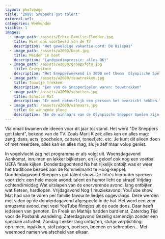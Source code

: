 ```yaml
---
layout: photopage
title: "2008: Sneppers got talent"
external-url:
categories: Weekenden
visible: 1
images:
  - image_path: /assets/Echte-Familie-Flodder.jpg
    title: Hier ons voorbeeld van de TV
    description: "Het geweldige vakantie-oord: De Uilepas"
  - image_path: /assets/w2000/boot.jpg
    title: Meiden in boot
    description: "Landgoedimpressie: alles OK!"
  - image_path: /assets/w2000/groepsfoto.jpg
    title: Groepsfoto
    description: "Het Snepperweekend in 2000 met thema  Olympische Spelen: Frankrijk, Columbia, Belgie, Schotland en Mexico waren vertegenwoordigd." 
  - image_path: /assets/w2000/touwtrekken.jpg
    title: Touwtje trekken
    description: "Een van de SnepperSpelen waren: touwtrekken"
  - image_path: /assets/w2000/schotten.jpg
    title: Schotse Mat
    description: "Er moet natuurlijk een persoon het overzicht hebben."
  - image_path: /assets/w2000/winnaars.jpg
    title: De winnende ploeg
    description: "En de winnaars van de Olympische Snepper Spelen zijn: "
---
```


Via email kwamen de ideeen voor dit jaar tot stand. Het werd "De Sneppers got talent", bekend van de TV. Zoals Marij K zei: alles kan en alles mag: zang, dans, acts, goochelen, cabaret, toneel,etc. etc. 
Je kunt dit alleen doen of met meerdere, alles kan en alles mag, als je zelf maar volop geniet.

In vogelvlucht zag het programma er als volgt uit.
Woensdagavond		Aankomst, inruimen en lekker bijkletsen, en ik geloof ook nog een voetbal UEFA finale kijken.
Donderdagochtend	Na het rijkelijk ontbijt was er weer het traditione bezoek aan de Rommelmarkt te Hoog-keppel.
Donderdagavond		Sneppers got talent show. De foto's hieronder spreken voor zich: een hele mooie avond: talent en humor licht op straat!
Vrijdag ochtend/middag	Wat uitslapen van de enerverende avond, lang ontbijten, wat fietsen, hardlopen.
Vrijdagavond		Nog 1 muziekavond: YouTube show. Mat had van te voren per familie favourite liedjes opgevraagd. Deze werden met video op de donderdagavond afgespeeld in de hal. Het werd een zeer amuzante avond, met veel YouTube filmpjes uit de oude doos. Daar heeft iedereen van genoten. En Freek en Mathijs hadden bardienst.
Zaterdag		Tijd voor de Posbank wandeling.
Zaterdagavond		Gezellig samenzijn zonder een speciale activiteit.
Zondag			Lekker lang ontbijten, stukje verplichting: opruimen, inpakken, stofzuigen, poetsen, boenen en schrobben... Met weemoed namen we afscheid van elkaar.
